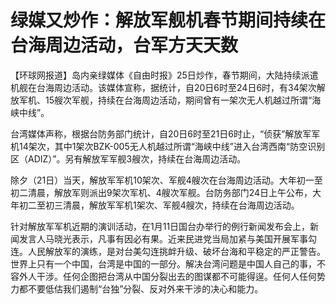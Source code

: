 # 绿媒又炒作：解放军舰机春节期间持续在台海周边活动，台军方天天数

【环球网报道】岛内亲绿媒体《自由时报》25日炒作，春节期间，大陆持续派遣机舰在台海周边活动。该媒体宣称，据统计，自20日6时至24日6时，有34架次解放军机、15艘次军舰，持续在台海周边活动，期间曾有一架次无人机越过所谓“海峡中线”。

台湾媒体声称，根据台防务部门统计，自20日6时至21日6时止，“侦获”解放军军机14架次，其中1架次BZK-005无人机越过所谓“海峡中线”进入台湾西南“防空识别区（ADIZ）”。另有解放军军舰3艘次，持续在台海周边活动。

除夕（21日）当天，解放军军机10架次、军舰4艘次在台海周边活动。大年初一至初二清晨，解放军则派出9架次军机、4艘次军舰。台防务部门24日上午公布，大年初二至初三清晨，解放军军机1架次、军舰4艘次，持续在台海周边活动。

针对解放军军机近期的演训活动，在1月11日国台办举行的例行新闻发布会上，新闻发言人马晓光表示，凡事有因必有果。近来民进党当局加紧与美国开展军事勾连。人民解放军的演练，是对台美勾连挑衅升级、破坏台海和平稳定的严正警告。世界上只有一个中国，台湾是中国的一部分。解决台湾问题是中国人自己的事，不容外人干涉。任何企图把台湾从中国分裂出去的图谋都不可能得逞。任何人任何势力都不要低估我们遏制“台独”分裂、反对外来干涉的决心和能力。

